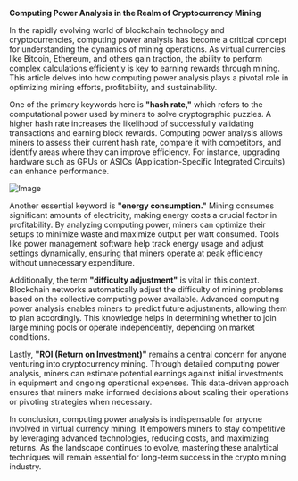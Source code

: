 **Computing Power Analysis in the Realm of Cryptocurrency Mining**

In the rapidly evolving world of blockchain technology and cryptocurrencies, computing power analysis has become a critical concept for understanding the dynamics of mining operations. As virtual currencies like Bitcoin, Ethereum, and others gain traction, the ability to perform complex calculations efficiently is key to earning rewards through mining. This article delves into how computing power analysis plays a pivotal role in optimizing mining efforts, profitability, and sustainability.

One of the primary keywords here is **"hash rate,"** which refers to the computational power used by miners to solve cryptographic puzzles. A higher hash rate increases the likelihood of successfully validating transactions and earning block rewards. Computing power analysis allows miners to assess their current hash rate, compare it with competitors, and identify areas where they can improve efficiency. For instance, upgrading hardware such as GPUs or ASICs (Application-Specific Integrated Circuits) can enhance performance.

![Image](https://github.com/user-attachments/assets/31692037-0104-4703-abd1-696b6a7dd41b)

Another essential keyword is **"energy consumption."** Mining consumes significant amounts of electricity, making energy costs a crucial factor in profitability. By analyzing computing power, miners can optimize their setups to minimize waste and maximize output per watt consumed. Tools like power management software help track energy usage and adjust settings dynamically, ensuring that miners operate at peak efficiency without unnecessary expenditure.

Additionally, the term **"difficulty adjustment"** is vital in this context. Blockchain networks automatically adjust the difficulty of mining problems based on the collective computing power available. Advanced computing power analysis enables miners to predict future adjustments, allowing them to plan accordingly. This knowledge helps in determining whether to join large mining pools or operate independently, depending on market conditions.

Lastly, **"ROI (Return on Investment)"** remains a central concern for anyone venturing into cryptocurrency mining. Through detailed computing power analysis, miners can estimate potential earnings against initial investments in equipment and ongoing operational expenses. This data-driven approach ensures that miners make informed decisions about scaling their operations or pivoting strategies when necessary.

In conclusion, computing power analysis is indispensable for anyone involved in virtual currency mining. It empowers miners to stay competitive by leveraging advanced technologies, reducing costs, and maximizing returns. As the landscape continues to evolve, mastering these analytical techniques will remain essential for long-term success in the crypto mining industry.